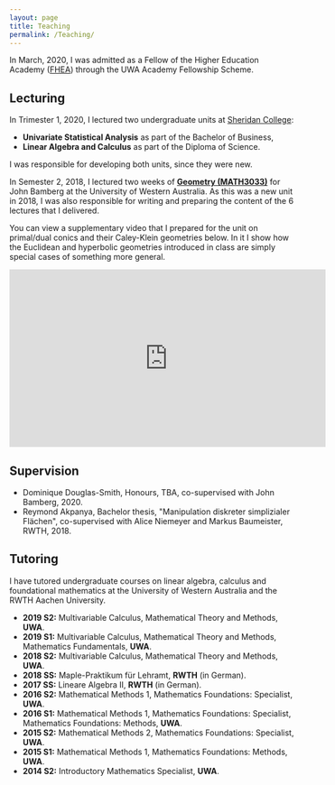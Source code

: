 ```yaml
---
layout: page
title: Teaching
permalink: /Teaching/
---
```


In March, 2020, I was admitted as a Fellow of the Higher Education Academy ([FHEA](https://www.advance-he.ac.uk/fellowship)) through the UWA Academy Fellowship Scheme.

## Lecturing

<!--- **Current** --->

In Trimester 1, 2020, I lectured two undergraduate units at [Sheridan College](https://www.sheridan.edu.au/):
- **Univariate Statistical Analysis** as part of the Bachelor of Business,
-  **Linear Algebra and Calculus** as part of the Diploma of Science.

I was responsible for developing both units, since they were new.

<!--- **Previous** --->

In Semester 2, 2018, I lectured two weeks of [**Geometry (MATH3033)**](http://handbooks.uwa.edu.au/unitdetails?code=MATH3033 "MATH3033 Handbook") for John Bamberg at the University of Western Australia. As this was a new unit in 2018, I was also responsible for writing and preparing the content of the 6 lectures that I delivered. 

You can view a supplementary video that I prepared for the unit on primal/dual conics and their Caley-Klein geometries below. In it I show how the Euclidean and hyperbolic geometries introduced in class are simply special cases of something more general.

<p style="text-align: center;">
<iframe width="560" height="315" src="https://www.youtube.com/embed/eyoTZJI2_2U?rel=0&amp;showinfo=0" frameborder="0" allow="accelerometer; autoplay; encrypted-media; gyroscope; picture-in-picture" allowfullscreen></iframe>
</p>

## Supervision

- Dominique Douglas-Smith, Honours, TBA, co-supervised with John Bamberg, 2020.
- Reymond Akpanya, Bachelor thesis, "Manipulation diskreter simplizialer Flächen", co-supervised with Alice Niemeyer and Markus Baumeister, RWTH, 2018.

## Tutoring
I have tutored undergraduate courses on linear algebra, calculus and foundational mathematics at the University of Western Australia and the RWTH Aachen University.
- **2019 S2:** Multivariable Calculus, Mathematical Theory and Methods, **UWA**.
- **2019 S1:** Multivariable Calculus, Mathematical Theory and Methods, Mathematics Fundamentals, **UWA**.
- **2018 S2:** Multivariable Calculus, Mathematical Theory and Methods, **UWA**.
- **2018 SS:** Maple-Praktikum für Lehramt, **RWTH** (in German).
- **2017 SS:** Lineare Algebra II, **RWTH** (in German).
- **2016 S2:** Mathematical Methods 1, Mathematics Foundations: Specialist, **UWA**.
- **2016 S1:** Mathematical Methods 1, Mathematics Foundations: Specialist,
Mathematics Foundations: Methods, **UWA**.
- **2015 S2:** Mathematical Methods 2, Mathematics Foundations: Specialist, **UWA**.
- **2015 S1:** Mathematical Methods 1, Mathematics Foundations: Methods, **UWA**.
- **2014 S2:** Introductory Mathematics Specialist, **UWA**.


